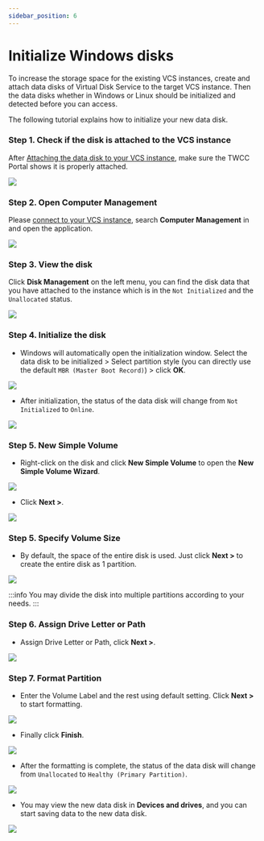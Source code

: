 ```yaml
---
sidebar_position: 6
---
```


# Initialize Windows disks

To increase the storage space for the existing VCS instances, create and attach data disks of Virtual Disk Service to the target VCS instance. Then the data disks whether in Windows or Linux should be initialized and detected before you can access.

The following tutorial explains how to initialize your new data disk.


### Step 1. Check if the disk is attached to the VCS instance

After [Attaching the data disk to your VCS instance](https://man.twcc.ai/@twccdocs/guide-vcs-vds-manage-disk-en#%E9%80%A3%E7%B5%90%E8%87%B3%E8%99%9B%E6%93%AC%E9%81%8B%E7%AE%97%E5%80%8B%E9%AB%94), make sure the TWCC Portal shows it is properly attached.

![](https://cos.twcc.ai/SYS-MANUAL/uploads/upload_0258ccfba8e0f5a832f0c58127e92b8d.png)


### Step 2. Open Computer Management

Please [connect to your VCS instance](https://man.twcc.ai/@twccdocs/vcs-guide-connect-to-windows-from-windows-en), search **Computer Management** in <i class="fa fa-search" aria-hidden="true"></i> and open the application.

![](https://cos.twcc.ai/SYS-MANUAL/uploads/upload_fb1297151397e15ba6fd1267256288e5.png)


### Step 3. View the disk

Click **Disk Management** on the left menu, you can find the disk data that you have attached to the instance which is in the `Not Initialized` and the `Unallocated` status.

![](https://cos.twcc.ai/SYS-MANUAL/uploads/upload_7c833d41694f2c6e23d11cc5fe1a7725.png)


### Step 4. Initialize the disk

- Windows will automatically open the initialization window. Select the data disk to be initialized > Select partition style (you can directly use the default `MBR (Master Boot Record)`) > click **OK**.

![](https://cos.twcc.ai/SYS-MANUAL/uploads/upload_b6a6b3062665e69a6c69853f4666e860.png)

- After initialization, the status of the data disk will change from `Not Initialized` to `Online`.


![](https://cos.twcc.ai/SYS-MANUAL/uploads/upload_4d513d7b0552ecbdca02e2428d9f283d.png)

### Step 5. New Simple Volume 

- Right-click on the disk and click **New Simple Volume** to open the **New Simple Volume Wizard**.
 
![](https://cos.twcc.ai/SYS-MANUAL/uploads/upload_ea07ee0ed41d144fd044142934942bb0.png)


- Click **Next >**.

![](https://cos.twcc.ai/SYS-MANUAL/uploads/upload_0d4f98dab7cf1292f394b48743f281f6.png)

### Step 5. Specify Volume Size

- By default, the space of the entire disk is used. Just click **Next >** to create the entire disk as 1 partition.

![](https://cos.twcc.ai/SYS-MANUAL/uploads/upload_8bbd15cb6e11f94086b633b0e0622776.png)


:::info
You may divide the disk into multiple partitions according to your needs.
:::

### Step 6. Assign Drive Letter or Path

-  Assign Drive Letter or Path, click **Next >**.

![](https://cos.twcc.ai/SYS-MANUAL/uploads/upload_f7c41f45ab408524a122c7027c718789.png)


### Step 7. Format Partition

- Enter the Volume Label and the rest using default setting. Click **Next >** to start formatting.

![](https://cos.twcc.ai/SYS-MANUAL/uploads/upload_f8425186c8f26186dc2af085ecd020d5.png)


- Finally click **Finish**.

![](https://cos.twcc.ai/SYS-MANUAL/uploads/upload_a382217409d3fb2d575fe67ae712da3e.png)

- After the formatting is complete, the status of the data disk will change from `Unallocated` to `Healthy (Primary Partition)`.

![](https://cos.twcc.ai/SYS-MANUAL/uploads/upload_6713873c9ad4af737f3bd54570ffc9fc.png)



- You may view the new data disk in **Devices and drives**, and you can start saving data to the new data disk.

![](https://cos.twcc.ai/SYS-MANUAL/uploads/upload_f35b04db041835d8d8ce2bd9f9d8d9a1.png)